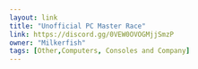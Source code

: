 ```yaml
---
layout: link
title: "Unofficial PC Master Race"
link: https://discord.gg/0VEW0OVOGMjjSmzP
owner: "Milkerfish"
tags: [Other,Computers, Consoles and Company]
---
```

